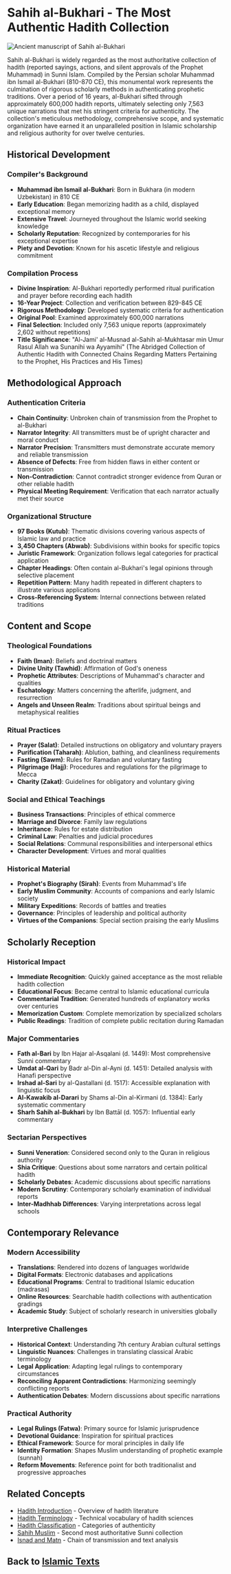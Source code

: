 # Sahih al-Bukhari - The Most Authentic Hadith Collection

![Ancient manuscript of Sahih al-Bukhari](sahih_bukhari_image.jpg)

Sahih al-Bukhari is widely regarded as the most authoritative collection of hadith (reported sayings, actions, and silent approvals of the Prophet Muhammad) in Sunni Islam. Compiled by the Persian scholar Muhammad ibn Ismail al-Bukhari (810-870 CE), this monumental work represents the culmination of rigorous scholarly methods in authenticating prophetic traditions. Over a period of 16 years, al-Bukhari sifted through approximately 600,000 hadith reports, ultimately selecting only 7,563 unique narrations that met his stringent criteria for authenticity. The collection's meticulous methodology, comprehensive scope, and systematic organization have earned it an unparalleled position in Islamic scholarship and religious authority for over twelve centuries.

## Historical Development

### Compiler's Background
- **Muhammad ibn Ismail al-Bukhari**: Born in Bukhara (in modern Uzbekistan) in 810 CE
- **Early Education**: Began memorizing hadith as a child, displayed exceptional memory
- **Extensive Travel**: Journeyed throughout the Islamic world seeking knowledge
- **Scholarly Reputation**: Recognized by contemporaries for his exceptional expertise
- **Piety and Devotion**: Known for his ascetic lifestyle and religious commitment

### Compilation Process
- **Divine Inspiration**: Al-Bukhari reportedly performed ritual purification and prayer before recording each hadith
- **16-Year Project**: Collection and verification between 829-845 CE
- **Rigorous Methodology**: Developed systematic criteria for authentication
- **Original Pool**: Examined approximately 600,000 narrations
- **Final Selection**: Included only 7,563 unique reports (approximately 2,602 without repetitions)
- **Title Significance**: "Al-Jami' al-Musnad al-Sahih al-Mukhtasar min Umur Rasul Allah wa Sunanihi wa Ayyamihi" (The Abridged Collection of Authentic Hadith with Connected Chains Regarding Matters Pertaining to the Prophet, His Practices and His Times)

## Methodological Approach

### Authentication Criteria
- **Chain Continuity**: Unbroken chain of transmission from the Prophet to al-Bukhari
- **Narrator Integrity**: All transmitters must be of upright character and moral conduct
- **Narrator Precision**: Transmitters must demonstrate accurate memory and reliable transmission
- **Absence of Defects**: Free from hidden flaws in either content or transmission
- **Non-Contradiction**: Cannot contradict stronger evidence from Quran or other reliable hadith
- **Physical Meeting Requirement**: Verification that each narrator actually met their source

### Organizational Structure
- **97 Books (Kutub)**: Thematic divisions covering various aspects of Islamic law and practice
- **3,450 Chapters (Abwab)**: Subdivisions within books for specific topics
- **Juristic Framework**: Organization follows legal categories for practical application
- **Chapter Headings**: Often contain al-Bukhari's legal opinions through selective placement
- **Repetition Pattern**: Many hadith repeated in different chapters to illustrate various applications
- **Cross-Referencing System**: Internal connections between related traditions

## Content and Scope

### Theological Foundations
- **Faith (Iman)**: Beliefs and doctrinal matters
- **Divine Unity (Tawhid)**: Affirmation of God's oneness
- **Prophetic Attributes**: Descriptions of Muhammad's character and qualities
- **Eschatology**: Matters concerning the afterlife, judgment, and resurrection
- **Angels and Unseen Realm**: Traditions about spiritual beings and metaphysical realities

### Ritual Practices
- **Prayer (Salat)**: Detailed instructions on obligatory and voluntary prayers
- **Purification (Taharah)**: Ablution, bathing, and cleanliness requirements
- **Fasting (Sawm)**: Rules for Ramadan and voluntary fasting
- **Pilgrimage (Hajj)**: Procedures and regulations for the pilgrimage to Mecca
- **Charity (Zakat)**: Guidelines for obligatory and voluntary giving

### Social and Ethical Teachings
- **Business Transactions**: Principles of ethical commerce
- **Marriage and Divorce**: Family law regulations
- **Inheritance**: Rules for estate distribution
- **Criminal Law**: Penalties and judicial procedures
- **Social Relations**: Communal responsibilities and interpersonal ethics
- **Character Development**: Virtues and moral qualities

### Historical Material
- **Prophet's Biography (Sirah)**: Events from Muhammad's life
- **Early Muslim Community**: Accounts of companions and early Islamic society
- **Military Expeditions**: Records of battles and treaties
- **Governance**: Principles of leadership and political authority
- **Virtues of the Companions**: Special section praising the early Muslims

## Scholarly Reception

### Historical Impact
- **Immediate Recognition**: Quickly gained acceptance as the most reliable hadith collection
- **Educational Focus**: Became central to Islamic educational curricula
- **Commentarial Tradition**: Generated hundreds of explanatory works over centuries
- **Memorization Custom**: Complete memorization by specialized scholars
- **Public Readings**: Tradition of complete public recitation during Ramadan

### Major Commentaries
- **Fath al-Bari** by Ibn Hajar al-Asqalani (d. 1449): Most comprehensive Sunni commentary
- **Umdat al-Qari** by Badr al-Din al-Ayni (d. 1451): Detailed analysis with Hanafi perspective
- **Irshad al-Sari** by al-Qastallani (d. 1517): Accessible explanation with linguistic focus
- **Al-Kawakib al-Darari** by Shams al-Din al-Kirmani (d. 1384): Early systematic commentary
- **Sharh Sahih al-Bukhari** by Ibn Battāl (d. 1057): Influential early commentary

### Sectarian Perspectives
- **Sunni Veneration**: Considered second only to the Quran in religious authority
- **Shia Critique**: Questions about some narrators and certain political hadith
- **Scholarly Debates**: Academic discussions about specific narrations
- **Modern Scrutiny**: Contemporary scholarly examination of individual reports
- **Inter-Madhhab Differences**: Varying interpretations across legal schools

## Contemporary Relevance

### Modern Accessibility
- **Translations**: Rendered into dozens of languages worldwide
- **Digital Formats**: Electronic databases and applications
- **Educational Programs**: Central to traditional Islamic education (madrasas)
- **Online Resources**: Searchable hadith collections with authentication gradings
- **Academic Study**: Subject of scholarly research in universities globally

### Interpretive Challenges
- **Historical Context**: Understanding 7th century Arabian cultural settings
- **Linguistic Nuances**: Challenges in translating classical Arabic terminology
- **Legal Application**: Adapting legal rulings to contemporary circumstances
- **Reconciling Apparent Contradictions**: Harmonizing seemingly conflicting reports
- **Authentication Debates**: Modern discussions about specific narrations

### Practical Authority
- **Legal Rulings (Fatwa)**: Primary source for Islamic jurisprudence
- **Devotional Guidance**: Inspiration for spiritual practices
- **Ethical Framework**: Source for moral principles in daily life
- **Identity Formation**: Shapes Muslim understanding of prophetic example (sunnah)
- **Reform Movements**: Reference point for both traditionalist and progressive approaches

## Related Concepts

- [Hadith Introduction](./hadith_introduction.md) - Overview of hadith literature
- [Hadith Terminology](./hadith_terminology.md) - Technical vocabulary of hadith sciences
- [Hadith Classification](./hadith_classification.md) - Categories of authenticity
- [Sahih Muslim](./sahih_muslim.md) - Second most authoritative Sunni collection
- [Isnad and Matn](./isnad_matn.md) - Chain of transmission and text analysis

## Back to [Islamic Texts](./README.md)

